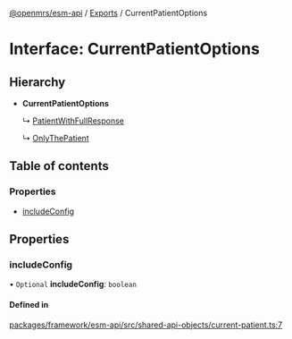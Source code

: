 [@openmrs/esm-api](../API.md) / [Exports](../modules.md) / CurrentPatientOptions

# Interface: CurrentPatientOptions

## Hierarchy

- **CurrentPatientOptions**

  ↳ [PatientWithFullResponse](patientwithfullresponse.md)

  ↳ [OnlyThePatient](onlythepatient.md)

## Table of contents

### Properties

- [includeConfig](currentpatientoptions.md#includeconfig)

## Properties

### includeConfig

• `Optional` **includeConfig**: `boolean`

#### Defined in

[packages/framework/esm-api/src/shared-api-objects/current-patient.ts:7](https://github.com/openmrs/openmrs-esm-core/blob/master/packages/framework/esm-api/src/shared-api-objects/current-patient.ts#L7)
